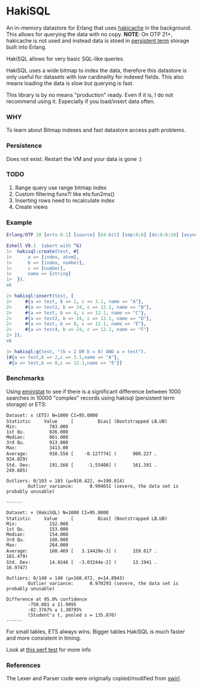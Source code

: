 # HakiSQL

An in-memory datastore for Erlang that uses [hakicache][1] in the background. This
allows for querying the data with no copy. 
**NOTE**: On OTP 21+, hakicache is not used and instead data is stoed in [persistent term][5] 
storage built into Erlang.

HakiSQL allows for very basic SQL-like queries.

HakiSQL uses a wide bitmap to index the data, therefore this datastore is only
useful for datasets with low cardinality for indexed fields. This also means loading
the data is slow but querying is fast.

This library is by no means "production" ready. Even if it is, I do not recommend
using it. Especially if you load/insert data often.

### WHY
To learn about Bitmap indexes and fast datastore access path problems.

### Persistence
Does not exist. Restart the VM and your data is gone :)

### TODO
1. Range query use range bitmap index
2. Custom filtering funs?! like ets:fun2ms()
3. Inserting rows need to recalculate index
4. Create views

### Example
```erlang
Erlang/OTP 20 [erts-9.1] [source] [64-bit] [smp:8:8] [ds:8:8:10] [async-threads:0] [hipe] [kernel-poll:false]

Eshell V9.1  (abort with ^G)
1>  hakisql:create(test, #{
1>      a => [index, atom],
1>      b => [index, number],
1>      c => [number],
1>      name => [string]
1>  }).
ok

2> hakisql:insert(test, [
2>     #{a => test, b => 2, c => 3.1, name => "A"},
2>     #{a => test2, b => 24, c => 12.1, name => "B"},
2>     #{a => test, b => 4, c => 12.1, name => "C"},
2>     #{a => test2, b => 24, c => 12.1, name => "D"},
2>     #{a => test, b => 8, c => 12.1, name => "E"},
2>     #{a => test4, b => 24, c => 12.1, name => "F"}
2> ]).
ok

3> hakisql:q(test, "(b = 2 OR b = 8) AND a = test").
[#{a => test,b => 2,c => 3.1,name => "A"},
 #{a => test,b => 8,c => 12.1,name => "E"}]
```

### Benchmarks
Using [eministat][4] to see if there is a significant
difference between 1000 searches in 10000 "complex" records
using hakisql (persistent term storage) or ETS:
```
Dataset: x (ETS) N=1000 CI=95.0000
Statistic     Value     [         Bias] (Bootstrapped LB‥UB)
Min:            783.000
1st Qu.         826.000
Median:         861.000
3rd Qu.         913.000
Max:            3413.00
Average:        910.550 [    -0.127774] (      900.227 ‥       924.029)
Std. Dev:       191.568 [     -1.55408] (      161.391 ‥       249.685)

Outliers: 0/103 = 103 (μ=910.422, σ=190.014)
        Outlier variance:      0.994651 (severe, the data set is probably unusable)

------

Dataset: + (HakiSQL) N=1000 CI=95.0000
Statistic     Value     [         Bias] (Bootstrapped LB‥UB)
Min:            152.000
1st Qu.         153.000
Median:         154.000
3rd Qu.         160.000
Max:            264.000
Average:        160.469 [   3.14420e-3] (      159.617 ‥       161.479)
Std. Dev:       14.9246 [  -3.03244e-2] (      13.1941 ‥       16.9747)

Outliers: 0/140 = 140 (μ=160.472, σ=14.8943)
        Outlier variance:      0.970293 (severe, the data set is probably unusable)

Difference at 95.0% confidence
        -750.081 ± 11.9095
        -82.3767% ± 1.30795%
        (Student's t, pooled s = 135.870)
------
```


For small tables, ETS always wins. Bigger tables HakiSQL is much faster and more consistent in timing.

Look at [this perf test][3] for more info

### References
The Lexer and Parser code were originally copied/modified from [swirl][2].


[1]: https://github.com/gootik/hakicache
[2]: https://github.com/lpgauth/swirl
[3]: https://github.com/gootik/hakisql/blob/master/test/hakisql_perf_test.erl#L13
[4]: https://github.com/jlouis/eministat
[5]: http://erlang.org/doc/man/persistent_term.html
